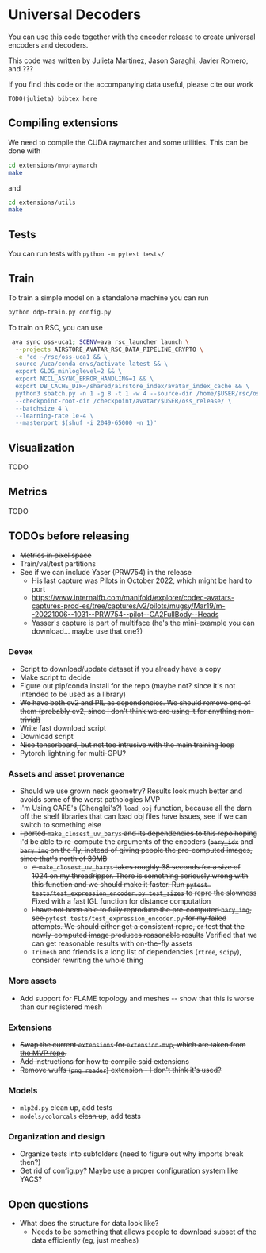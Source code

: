 # Universal Decoders

You can use this code together with the [encoder release](TODO-link) to create universal encoders and decoders.


This code was written by Julieta Martinez, Jason Saraghi, Javier Romero, and ???

If you find this code or the accompanying data useful, please cite our work
```
TODO(julieta) bibtex here
```

## Compiling extensions
We need to compile the CUDA raymarcher and some utilities. This can be done with

```bash
cd extensions/mvpraymarch
make
```
and
```bash
cd extensions/utils
make
```

## Tests
You can run tests with `python -m pytest tests/`

## Train
To train a simple model on a standalone machine you can run
```bash
python ddp-train.py config.py
```

To train on RSC, you can use
```bash
 ava sync oss-uca1; SCENV=ava rsc_launcher launch \
  --projects AIRSTORE_AVATAR_RSC_DATA_PIPELINE_CRYPTO \
  -e 'cd ~/rsc/oss-uca1 && \
  source /uca/conda-envs/activate-latest && \
  export GLOG_minloglevel=2 && \
  export NCCL_ASYNC_ERROR_HANDLING=1 && \
  export DB_CACHE_DIR=/shared/airstore_index/avatar_index_cache && \
  python3 sbatch.py -n 1 -g 8 -t 1 -w 4 --source-dir /home/$USER/rsc/oss-uca1/ \
  --checkpoint-root-dir /checkpoint/avatar/$USER/oss_release/ \
  --batchsize 4 \
  --learning-rate 1e-4 \
  --masterport $(shuf -i 2049-65000 -n 1)'
```

## Visualization
TODO

## Metrics
TODO


## TODOs before releasing

* ~~Metrics in pixel space~~
* Train/val/test partitions
* See if we can include Yaser (PRW754) in the release
  * His last capture was Pilots in October 2022, which might be hard to port
  * https://www.internalfb.com/manifold/explorer/codec-avatars-captures-prod-es/tree/captures/v2/pilots/mugsy/Mar19/m--20221006--1031--PRW754--pilot--CA2FullBody--Heads
  * Yasser's capture is part of multiface (he's the mini-example you can download... maybe use that one?)

### Devex
* Script to download/update dataset if you already have a copy
* Make script to decide
* Figure out pip/conda install for the repo (maybe not? since it's not intended to be used as a library)
* ~~We have both cv2 and PIL as dependencies. We should remove one of them (probably cv2, since I don't think we are using it for anything non-trivial)~~
* Write fast download script
* Download script
* ~~Nice tensorboard, but not too intrusive with the main training loop~~
* Pytorch lightning for multi-GPU?


### Assets and asset provenance
* Should we use grown neck geometry? Results look much better and avoids some of the worst pathologies MVP
* I'm Using CARE's (Chenglei's?) `load_obj` function, because all the darn off the shelf libraries that can load obj
files have issues, see if we can switch to something else
* ~~I ported `make_closest_uv_barys` and its dependencies to this repo hoping I'd be able to re-compute the arguments~~
~~of the encoders (`bary_idx` and `bary_img` on the fly, instead of giving people the pre-computed images, since that's~~
~~north of 30MB~~
  * ~~:fire: `make_closest_uv_barys` takes roughly 38 seconds for a size of 1024 on my threadripper. There is something seriously wrong with this function and we should make it faster. Run `pytest tests/test_expression_encoder.py test_sizes` to repro the slowness~~ Fixed with a fast IGL function for distance computation
  * ~~I have not been able to fully reproduce the pre-computed `bary_img`, see `pytest tests/test_expression_encoder.py` for my failed attempts. We should either get a consistent repro, or test that the newly-computed image produces reasonable results~~ Verified that we can get reasonable results with on-the-fly assets
  * `Trimesh` and friends is a long list of dependencies (`rtree`, `scipy`), consider rewriting the whole thing


### More assets
* Add support for FLAME topology and meshes -- show that this is worse than our registered mesh

### Extensions
* ~~Swap the current `extensions` for `extension-mvp`, which are taken from [the MVP repo](https://github.com/facebookresearch/mvp/tree/main/extensions).~~
* ~~Add instructions for how to compile said extensions~~
* ~~Remove wuffs (`png_reader`) extension - I don't think it's used?~~

### Models

* `mlp2d.py` ~~clean up~~, add tests
* `models/colorcals` ~~clean up~~, add tests

### Organization and design

* Organize tests into subfolders (need to figure out why imports break then?)
* Get rid of config.py? Maybe use a proper configuration system like YACS?


## Open questions

* What does the structure for data look like?
   * Needs to be something that allows people to download subset of the data efficiently (eg, just meshes)
